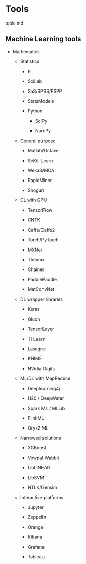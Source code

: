 # Tools

tools.md

## Machine Learning tools

*   Mathematics

    *   Statistics

        *   R

        *   SciLab

        *   SaS/SPSS/PSPP

        *   StatsModels

        *   Python

            *   SciPy

            *   NumPy

    *   General purpose

        *   Matlab/Octave

        *   ScKit-Learn

        *   Weka3/MOA

        *   RapidMiner

        *   Shogun

    *   DL with GPU

        *   TensorFlow

        *   CNTK

        *   Caffe/Caffe2

        *   Torch/PyTorch

        *   MXNet

        *   Theano

        *   Chainer

        *   PaddlePaddle

        *   MatConvNet

    *   DL wrapper libraries

        *   Keras

        *   Gluon

        *   TensorLayer

        *   TFLearn

        *   Lasagne

        *   KNIME

        *   NVidia Digits

    *   ML/DL with MapReduce

        *   Deeplearning4j
        
        *   H20 / DeepWater
        
        *   Spark ML / MLLib
        
        *   FlinkML
        
        *   Oryx2 ML

    *   Narrowed solutions

        *   XGBoost

        *   Vowpal Wabbit
        
        *   LibLINEAR
        
        *   LibSVM
        
        *   NTLK/Gensim

    *   Interactive platforms
        
        *   Jupyter
        
        *   Zeppelin
        
        *   Orange
        
        *   Kibana
        
        *   Grafana
        
        *   Tableau
